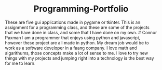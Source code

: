 <h1 style="text-align:center">Programming-Portfolio</h1>
These are five gui applications made in pygame or tkinter. This is an assignment for a programming class, and these are some of the projects that we have done in class, and some that I have done on my own.
# Connor Paxman
I am a programmer that enjoys using python and javascript, however these project are all made in python. My dream job would be to work as a software developer in a faang company. I love math and algarithums, those concepts make a lot of sense to me. I love to try new things with my projects and jumping right into a technology is the best way for me to learn. 
